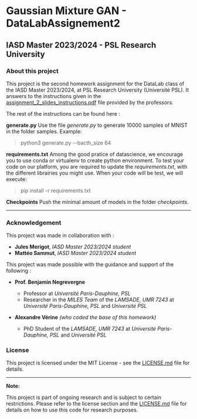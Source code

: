 # Gaussian Mixture GAN - DataLabAssignement2

## IASD Master 2023/2024 - PSL Research University

### About this project

This project is the second homework assignment for the DataLab class of the IASD Master 2023/2024, at PSL Research University (Université PSL).
It answers to the instructions given in the [assignment_2_slides_instructions.pdf](assignment_2_slides_instructions.pdf) file provided by the professors.

The rest of the instructions can be found here :

**generate.py**
Use the file *generate.py* to generate 10000 samples of MNIST in the folder samples. 
Example:
  > python3 generate.py --bacth_size 64

**requirements.txt**
Among the good pratice of datascience, we encourage you to use conda or virtualenv to create python environment. 
To test your code on our platform, you are required to update the *requirements.txt*, with the different librairies you might use. 
When your code will be test, we will execute: 
  > pip install -r requirements.txt

**Checkpoints**
Push the minimal amount of models in the folder *checkpoints*.

---

### Acknowledgement

This project was made in collaboration with :

- **Jules Merigot**, *IASD Master 2023/2024 student*
- **Mattéo Sammut**, *IASD Master 2023/2024 student*

This project was made possible with the guidance and support of the following :

- **Prof. Benjamin Negrevergne**
  - Professor at *Université Paris-Dauphine, PSL*
  - Researcher in the *MILES Team* of the *LAMSADE, UMR 7243* at *Université Paris-Dauphine, PSL* and *Université PSL*

- **Alexandre Vérine** *(who coded the base of this homework)*
  - PhD Student of the *LAMSADE, UMR 7243* at *Université Paris-Dauphine, PSL* and *Université PSL*

### License

This project is licensed under the MIT License - see the [LICENSE.md](LICENSE.md) file for details.

---

**Note:**

This project is part of ongoing research and is subject to certain restrictions. Please refer to the license section and the [LICENSE.md](LICENSE.md) file for details on how to use this code for research purposes.
